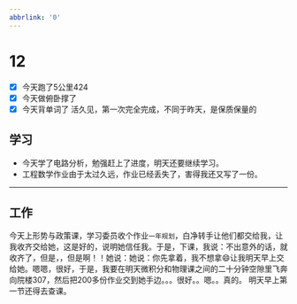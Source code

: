 ```yaml
---
abbrlink: '0'
---
```

# 12

- [x] 今天跑了5公里424
- [x] 今天做俯卧撑了
- [x] 今天背单词了
活久见，第一次完全完成，不同于昨天，是保质保量的

## 学习

- 今天学了电路分析，勉强赶上了进度，明天还要继续学习。
- 工程数学作业由于太过久远，作业已经丢失了，害得我还又写了一份。

***

## 工作

今天上形势与政策课，学习委员收个作业`一年规划`，白净转手让他们都交给我，让我收齐交给她，这是好的，说明她信任我。于是，下课，我说：不出意外的话，就收齐了，但是，，但是啊！！她说：她说：你先拿着，我不想拿:smile:让我明天早上交给她。嗯嗯，很好，于是，我要在明天微积分和物理课之间的二十分钟空隙里飞奔向院楼307，然后把200多份作业交到她手边。。。很好。。嗯。。真的。
明天早上第一节还得去查课。
